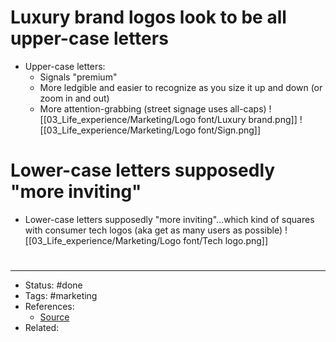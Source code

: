# Luxury brand logos look to be all upper-case letters
- Upper-case letters:
	- Signals "premium"
	- More ledgible and easier to recognize as you size it up and down (or zoom in and out)
	- More attention-grabbing (street signage uses all-caps)
![[03_Life_experience/Marketing/Logo font/Luxury brand.png]]
![[03_Life_experience/Marketing/Logo font/Sign.png]]

# Lower-case letters supposedly "more inviting"
- Lower-case letters supposedly "more inviting"...which kind of squares with consumer tech logos (aka get as many users as possible)
![[03_Life_experience/Marketing/Logo font/Tech logo.png]]

#
---
- Status: #done
- Tags: #marketing
- References:
	- [Source](https://twitter.com/TrungTPhan/status/1599818317292011522)
- Related:
